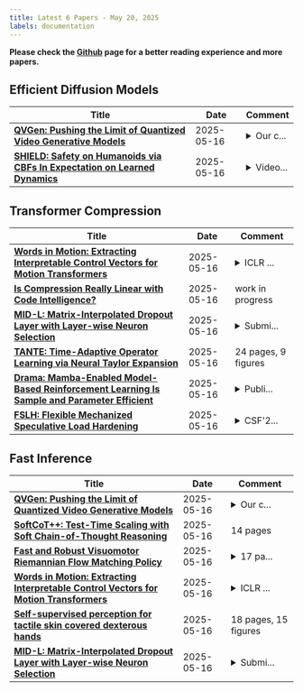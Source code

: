 ```yaml
---
title: Latest 6 Papers - May 20, 2025
labels: documentation
---
```

**Please check the [Github](https://github.com/zezhishao/MTS_Daily_ArXiv) page for a better reading experience and more papers.**

## Efficient Diffusion Models
| **Title** | **Date** | **Comment** |
| --- | --- | --- |
| **[QVGen: Pushing the Limit of Quantized Video Generative Models](http://arxiv.org/abs/2505.11497v1)** | 2025-05-16 | <details><summary>Our c...</summary><p>Our code will be released upon acceptance</p></details> |
| **[SHIELD: Safety on Humanoids via CBFs In Expectation on Learned Dynamics](http://arxiv.org/abs/2505.11494v1)** | 2025-05-16 | <details><summary>Video...</summary><p>Video at https://vimeo.com/1061676063</p></details> |

## Transformer Compression
| **Title** | **Date** | **Comment** |
| --- | --- | --- |
| **[Words in Motion: Extracting Interpretable Control Vectors for Motion Transformers](http://arxiv.org/abs/2406.11624v5)** | 2025-05-16 | <details><summary>ICLR ...</summary><p>ICLR 2025 final version. Our implementation is available at https://github.com/kit-mrt/future-motion</p></details> |
| **[Is Compression Really Linear with Code Intelligence?](http://arxiv.org/abs/2505.11441v1)** | 2025-05-16 | work in progress |
| **[MID-L: Matrix-Interpolated Dropout Layer with Layer-wise Neuron Selection](http://arxiv.org/abs/2505.11416v1)** | 2025-05-16 | <details><summary>Submi...</summary><p>Submitted in a Computer Science Conference, currently in Review</p></details> |
| **[TANTE: Time-Adaptive Operator Learning via Neural Taylor Expansion](http://arxiv.org/abs/2502.08574v2)** | 2025-05-16 | 24 pages, 9 figures |
| **[Drama: Mamba-Enabled Model-Based Reinforcement Learning Is Sample and Parameter Efficient](http://arxiv.org/abs/2410.08893v4)** | 2025-05-16 | <details><summary>Publi...</summary><p>Published as a conference paper at ICLR 2025</p></details> |
| **[FSLH: Flexible Mechanized Speculative Load Hardening](http://arxiv.org/abs/2502.03203v5)** | 2025-05-16 | <details><summary>CSF'2...</summary><p>CSF'25 camera-ready version extended version with appendices</p></details> |

## Fast Inference
| **Title** | **Date** | **Comment** |
| --- | --- | --- |
| **[QVGen: Pushing the Limit of Quantized Video Generative Models](http://arxiv.org/abs/2505.11497v1)** | 2025-05-16 | <details><summary>Our c...</summary><p>Our code will be released upon acceptance</p></details> |
| **[SoftCoT++: Test-Time Scaling with Soft Chain-of-Thought Reasoning](http://arxiv.org/abs/2505.11484v1)** | 2025-05-16 | 14 pages |
| **[Fast and Robust Visuomotor Riemannian Flow Matching Policy](http://arxiv.org/abs/2412.10855v2)** | 2025-05-16 | <details><summary>17 pa...</summary><p>17 pages, 12 figures, 12 tables, project website: https://sites.google.com/view/rfmp</p></details> |
| **[Words in Motion: Extracting Interpretable Control Vectors for Motion Transformers](http://arxiv.org/abs/2406.11624v5)** | 2025-05-16 | <details><summary>ICLR ...</summary><p>ICLR 2025 final version. Our implementation is available at https://github.com/kit-mrt/future-motion</p></details> |
| **[Self-supervised perception for tactile skin covered dexterous hands](http://arxiv.org/abs/2505.11420v1)** | 2025-05-16 | 18 pages, 15 figures |
| **[MID-L: Matrix-Interpolated Dropout Layer with Layer-wise Neuron Selection](http://arxiv.org/abs/2505.11416v1)** | 2025-05-16 | <details><summary>Submi...</summary><p>Submitted in a Computer Science Conference, currently in Review</p></details> |


